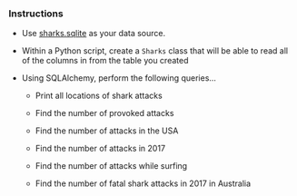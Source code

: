 ### Instructions

* Use [sharks.sqlite](Resources/sharks.sqlite) as your data source.

* Within a Python script, create a `Sharks` class that will be able to read all of the columns in from the table you created

* Using SQLAlchemy, perform the following queries...

  - Print all locations of shark attacks

  - Find the number of provoked attacks

  - Find the number of attacks in the USA

  - Find the number of attacks in 2017

  - Find the number of attacks while surfing

  - Find the number of fatal shark attacks in 2017 in Australia
